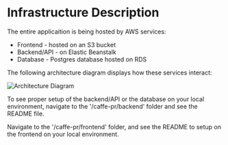 # Infrastructure Description

The entire applicaition is being hosted by AWS services:

- Frontend - hosted on an S3 bucket
- Backend/API - on Elastic Beanstalk
- Database - Postgres database hosted on RDS

The following architecture diagram displays how these services interact:

![Architecture Diagram](/architecture-diagram.png)

To see proper setup of the backend/API or the database on your local environment, navigate to the '/caffe-pr/backend' folder and see the README file.

Navigate to the '/caffe-pr/frontend' folder, and see the README to setup on the frontend on your local environment.

